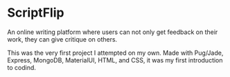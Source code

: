 # ScriptFlip
An online writing platform where users can not only get feedback on their work, they can give critique on others.

This was the very first project I attempted on my own. Made with Pug/Jade, Express, MongoDB, MaterialUI, HTML, and CSS, it was my first introduction to codind. 
